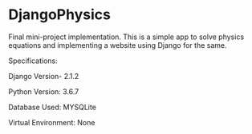 # DjangoPhysics
Final mini-project implementation. This is a simple app to solve physics equations and implementing a website using Django for the same.

Specifications:

Django Version- 2.1.2

Python Version: 3.6.7

Database Used: MYSQLite

Virtual Environment: None

